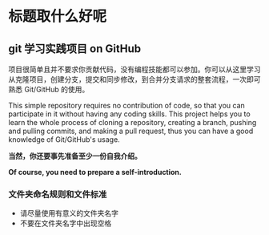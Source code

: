 # 标题取什么好呢

## git 学习实践项目 on GitHub

项目很简单且并不要求你贡献代码，没有编程技能都可以参加。你可以从这里学习从克隆项目，创建分支，提交和同步修改，到合并分支请求的整套流程，一次即可熟悉 Git/GitHub 的使用。

This simple repository requires no contribution of code, so that you can participate in it without having any coding skills. This project helps you to learn the whole process of cloning a repository, creating a branch, pushing and pulling commits, and making a pull request, thus you can have a good knowledge of Git/GitHub's usage.

**当然，你还要事先准备至少一份自我介绍。**

**Of course, you need to prepare a self-introduction.**

### 文件夹命名规则和文件标准

- 请尽量使用有意义的文件夹名字
- 不要在文件夹名字中出现空格
